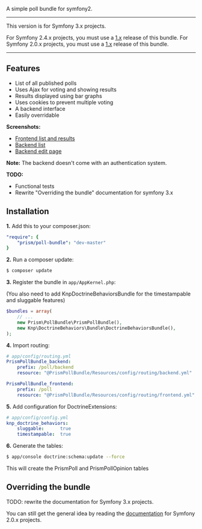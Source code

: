 A simple poll bundle for symfony2.

---

This version is for Symfony 3.x projects.

For Symfony 2.4.x projects, you must use a [1.x](https://github.com/emiliemarchand/PrismPollBundle) release of this bundle.
For Symfony 2.0.x projects, you must use a [1.x](https://github.com/emiliemarchand/PrismPollBundle/tree/symfony-2.0.x) release of this bundle.

---

## Features

- List of all published polls
- Uses Ajax for voting and showing results
- Results displayed using bar graphs
- Uses cookies to prevent multiple voting
- A backend interface
- Easily overridable

**Screenshots:**

- [Frontend list and results](https://github.com/emiliemarchand/PrismPollBundle/blob/master/Resources/doc/Screenshots/frontend.png)
- [Backend list](https://github.com/emiliemarchand/PrismPollBundle/blob/master/Resources/doc/Screenshots/backend_list.png)
- [Backend edit page](https://github.com/emiliemarchand/PrismPollBundle/blob/master/Resources/doc/Screenshots/backend_edit.png)

**Note:** The backend doesn't come with an authentication system.

**TODO:**

- Functional tests
- Rewrite "Overriding the bundle" documentation for symfony 3.x

## Installation

**1.** Add this to your composer.json:
``` yml
"require": {
    "prism/poll-bundle": "dev-master"
}
```

**2.** Run a composer update:

``` bash
$ composer update
```

**3.** Register the bundle in ``app/AppKernel.php``:

(You also need to add KnpDoctrineBehaviorsBundle for the timestampable and sluggable features)

``` php
$bundles = array(
    // ...
    new Prism\PollBundle\PrismPollBundle(),
    new Knp\DoctrineBehaviors\Bundle\DoctrineBehaviorsBundle(),
);
```

**4.** Import routing:

``` yaml
# app/config/routing.yml
PrismPollBundle_backend:
    prefix: /poll/backend
    resource: "@PrismPollBundle/Resources/config/routing/backend.yml"

PrismPollBundle_frontend:
    prefix: /poll
    resource: "@PrismPollBundle/Resources/config/routing/frontend.yml"
```

**5.** Add configuration for DoctrineExtensions:

``` yaml
# app/config/config.yml
knp_doctrine_behaviors:
    sluggable:      true
    timestampable:  true
```

**6.** Generate the tables:

``` bash
$ app/console doctrine:schema:update --force
```

This will create the PrismPoll and PrismPollOpinion tables


## Overriding the bundle

TODO: rewrite the documentation for Symfony 3.x projects.

You can still get the general idea by reading the [documentation](https://github.com/emiliemarchand/PrismPollBundle/blob/symfony-2.0.x/Resources/doc/overriding.md) for Symfony 2.0.x projects.